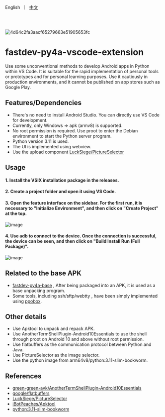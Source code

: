 
<p align="left">
    English</a>&nbsp ｜ &nbsp<a href="README_CN.md">中文</a>&nbsp
</p>
<br><br> 

![4d64c2fa3aacf65279663e51905653fc](https://github.com/user-attachments/assets/ef84aa2a-04b6-45f8-abf2-a240222686ac)

# fastdev-py4a-vscode-extension
Use some unconventional methods to develop Android apps in Python within VS Code. It is suitable for the rapid implementation of personal tools or prototypes and for personal learning purposes. Use it cautiously in production environments, and it cannot be published on app stores such as Google Play.


## Features/Dependencies
- There's no need to install Android Studio. You can directly use VS Code for development.
- Currently, only Windows => apk (armv8) is supported.
- No root permission is required. Use proot to enter the Debian environment to start the Python server program.
- Python version 3.11 is used.
- The UI is implemented using webview.
- Use the upload component [LuckSiege/PictureSelector](https://github.com/LuckSiege/PictureSelector)


## Usage
#### 1. Install the VSIX installation package in the releases.
#### 2. Create a project folder and open it using VS Code.
#### 3. Open the feature interface on the sidebar. For the first run, it is necessary to "Initialize Environment", and then click on "Create Project" at the top. 
![image](https://github.com/user-attachments/assets/bfd9d27c-63bf-4ca5-8ed8-e4cc4e373e30)
#### 4. Use adb to connect to the device. Once the connection is successful, the device can be seen, and then click on "Build Install Run (Full Package)". 
![image](https://github.com/user-attachments/assets/150392cb-8609-4374-9806-164ad952ccd9)



## Related to the base APK
- [fastdev-py4a-base](https://github.com/PurplePotatoTools/fastdev-py4a-base) , After being packaged into an APK, it is used as a base unpacking program.
- Some tools, including ssh/sftp/webtty , have been simply implemented using [ppobox](https://github.com/PurplePotatoTools/ppobox).


## Other details
- Use Apktool to unpack and repack APK.
- Use AnotherTermShellPlugin-Android10Essentials to use the shell through proot on Android 10 and above without root permission.
- Use flatbuffers as the communication protocol between Python and Java.
- Use PictureSelector as the image selector.
- Use the python image from arm64v8/python:3.11-slim-bookworm.


## References
- [green-green-avk/AnotherTermShellPlugin-Android10Essentials](https://github.com/green-green-avk/AnotherTermShellPlugin-Android10Essentials)
- [google/flatbuffers](https://github.com/google/flatbuffers)
- [LuckSiege/PictureSelector](https://github.com/LuckSiege/PictureSelector)
- [iBotPeaches/Apktool](https://github.com/iBotPeaches/Apktool)
- [python:3.11-slim-bookworm](https://hub.docker.com/layers/arm64v8/python/3.11-slim-bookworm/images/sha256-383da0c9c870cbbfca5b55e1283343ddbecf0b2247a0a258ab016d87ed374445)